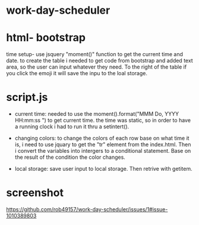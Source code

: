 # work-day-scheduler

# html- bootstrap
time setup- use jsquery "moment()" function to get the  current time and date.
to create the table i needed to get code from bootstrap and added text area, so the user can input whatever they need. To the right of the table if you click the emoji it will save the inpu to the loal storage. 

# script.js 
- current time: needed to use the moment().format("MMM Do, YYYY HH:mm:ss ") to get current time. the time was static, so in order to have a running clock i had to run it thru a setintert().

- changing colors: to change the colors of each row base on what time it is, i need to use jquary to get the "tr" element from the index.html. Then i convert the variables into intergers to a conditional statement. Base on the result of the condition the color changes.

- local storage: save user input to local storage. Then retrive with getitem.


# screenshot 
https://github.com/rob49157/work-day-scheduler/issues/1#issue-1010389803 